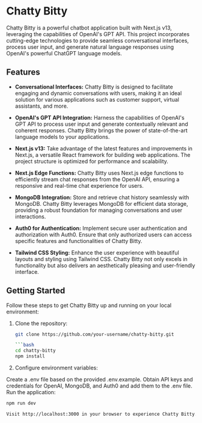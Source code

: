 # Chatty Bitty

Chatty Bitty is a powerful chatbot application built with Next.js v13, leveraging the capabilities of OpenAI's GPT API. This project incorporates cutting-edge technologies to provide seamless conversational interfaces, process user input, and generate natural language responses using OpenAI's powerful ChatGPT language models.

## Features

- **Conversational Interfaces:** Chatty Bitty is designed to facilitate engaging and dynamic conversations with users, making it an ideal solution for various applications such as customer support, virtual assistants, and more.

- **OpenAI's GPT API Integration:** Harness the capabilities of OpenAI's GPT API to process user input and generate contextually relevant and coherent responses. Chatty Bitty brings the power of state-of-the-art language models to your applications.

- **Next.js v13:** Take advantage of the latest features and improvements in Next.js, a versatile React framework for building web applications. The project structure is optimized for performance and scalability.

- **Next.js Edge Functions:** Chatty Bitty uses Next.js edge functions to efficiently stream chat responses from the OpenAI API, ensuring a responsive and real-time chat experience for users.

- **MongoDB Integration:** Store and retrieve chat history seamlessly with MongoDB. Chatty Bitty leverages MongoDB for efficient data storage, providing a robust foundation for managing conversations and user interactions.

- **Auth0 for Authentication:** Implement secure user authentication and authorization with Auth0. Ensure that only authorized users can access specific features and functionalities of Chatty Bitty.

- **Tailwind CSS Styling:** Enhance the user experience with beautiful layouts and styling using Tailwind CSS. Chatty Bitty not only excels in functionality but also delivers an aesthetically pleasing and user-friendly interface.

## Getting Started

Follow these steps to get Chatty Bitty up and running on your local environment:

1. Clone the repository:
   ```bash
   git clone https://github.com/your-username/chatty-bitty.git

   ```bash
   cd chatty-bitty
   npm install

2. Configure environment variables:

Create a .env file based on the provided .env.example.
Obtain API keys and credentials for OpenAI, MongoDB, and Auth0 and add them to the .env file.
Run the application:
```bash
npm run dev

Visit http://localhost:3000 in your browser to experience Chatty Bitty.


